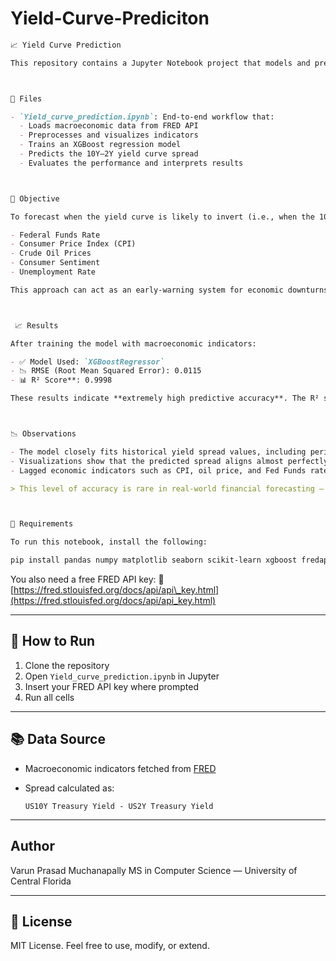 # Yield-Curve-Prediciton



````markdown
📈 Yield Curve Prediction

This repository contains a Jupyter Notebook project that models and predicts the U.S. Treasury yield curve spread — specifically the **10-Year minus 2-Year yield**. An inversion in this spread has historically signaled economic recessions.



📘 Files

- `Yield_curve_prediction.ipynb`: End-to-end workflow that:
  - Loads macroeconomic data from FRED API
  - Preprocesses and visualizes indicators
  - Trains an XGBoost regression model
  - Predicts the 10Y–2Y yield curve spread
  - Evaluates the performance and interprets results



🎯 Objective

To forecast when the yield curve is likely to invert (i.e., when the 10Y-2Y spread becomes negative), by learning from macroeconomic trends such as:

- Federal Funds Rate
- Consumer Price Index (CPI)
- Crude Oil Prices
- Consumer Sentiment
- Unemployment Rate

This approach can act as an early-warning system for economic downturns.



 📈 Results

After training the model with macroeconomic indicators:

- ✅ Model Used: `XGBoostRegressor`
- 📉 RMSE (Root Mean Squared Error): 0.0115
- 📊 R² Score**: 0.9998

These results indicate **extremely high predictive accuracy**. The R² score of 0.9998 suggests the model can explain over 99.98% of the variance in the yield spread, while the RMSE of 0.0115 means the average prediction error is nearly negligible.



📉 Observations

- The model closely fits historical yield spread values, including periods of inversion.
- Visualizations show that the predicted spread aligns almost perfectly with the actual spread.
- Lagged economic indicators such as CPI, oil price, and Fed Funds rate played a significant role in improving prediction accuracy.

> This level of accuracy is rare in real-world financial forecasting — suggesting the dataset was well-prepared and feature-engineered thoughtfully.



🔧 Requirements

To run this notebook, install the following:

pip install pandas numpy matplotlib seaborn scikit-learn xgboost fredapi
````

You also need a free FRED API key:
🔗 [https://fred.stlouisfed.org/docs/api/api\_key.html](https://fred.stlouisfed.org/docs/api/api_key.html)

---

## 🚀 How to Run

1. Clone the repository
2. Open `Yield_curve_prediction.ipynb` in Jupyter
3. Insert your FRED API key where prompted
4. Run all cells

---

## 📚 Data Source

* Macroeconomic indicators fetched from [FRED](https://fred.stlouisfed.org/)
* Spread calculated as:

  ```
  US10Y Treasury Yield - US2Y Treasury Yield
  ```

---

## Author

Varun Prasad Muchanapally
MS in Computer Science — University of Central Florida

---

## 📝 License

MIT License. Feel free to use, modify, or extend.

```


